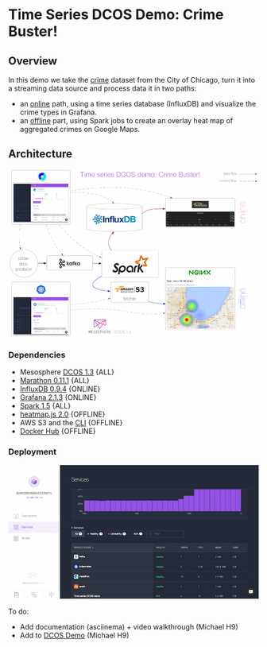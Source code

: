 # Time Series DCOS Demo: Crime Buster!

## Overview

In this demo we take the [crime](https://data.cityofchicago.org/Public-Safety/Crimes-2001-to-present/ijzp-q8t2) dataset from the City of Chicago, turn it into a streaming data source and process data it in two paths:

- an [online](online/) path, using a time series database (InfluxDB) and visualize the crime types in Grafana.
- an [offline](offline/) part, using Spark jobs to create an overlay heat map of aggregated crimes on Google Maps.

## Architecture

![Architecture](img/architecture-overview.png)

### Dependencies

- Mesosphere [DCOS 1.3](https://mesosphere.com/product/) {ALL}
 - [Marathon 0.11.1](https://mesosphere.github.io/marathon/) {ALL}
 - [InfluxDB 0.9.4](https://influxdb.com/) {ONLINE}
 - [Grafana 2.1.3](http://grafana.org/) {ONLINE}
 - [Spark 1.5](https://spark.apache.org/) {ALL}
- [heatmap.js 2.0](http://www.patrick-wied.at/static/heatmapjs/) {OFFLINE}
- AWS S3 and the [CLI](http://aws.amazon.com/documentation/cli/) {OFFLINE}
- [Docker Hub](https://hub.docker.com/r/mhausenblas/tsdemo-offline-reporting-ui/) {OFFLINE}

### Deployment

![DCOS dashboard](img/dcos-dashboard.png)

To do:

- Add documentation (asciinema) + video walkthrough (Michael H9)
- Add to [DCOS Demo](http://demo.datacenter-os.info/) (Michael H9)
